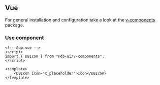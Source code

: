 ## Vue

For general installation and configuration take a look at the [v-components](https://www.npmjs.com/package/@db-ui/v-components) package.

### Use component

```vue App.vue
<!-- App.vue -->
<script>
import { DBIcon } from "@db-ui/v-components";
</script>

<template>
	<DBIcon icon="x_placeholder">Icon</DBIcon>
</template>
```
